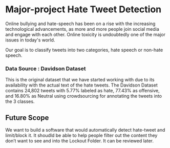 # Major-project    Hate Tweet Detection
Online bullying and hate-speech has been on a rise with the increasing technological advancements, as more and more people join social media and engage with each other. Online toxicity is undoubtedly one of the major issues in today's world.

Our goal is to classify tweets into two categories, hate speech or non-hate speech.

### Data Source : Davidson Dataset

This is the original dataset that we have started working with due to its availability with the actual text of the hate tweets. 
The Davidson Dataset contains 24,802 tweets with 5.77% labeled as hate, 77.43% as offensive, and 16.80% as Neutral using crowdsourcing for annotating the tweets into the 3 classes.

## Future Scope
We want to build a software that would automatically detect hate-tweet and limit/block it. 
It shoudld be able to help people filter out the content they don’t want to see and into the Lockout Folder. It can be reviewed later.


